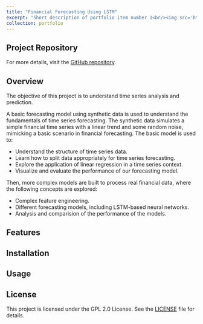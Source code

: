```yaml
---
title: "Financial Forecasting Using LSTM"
excerpt: "Short description of portfolio item number 1<br/><img src='https://github.com/shrinix/smart-app/blob/main/Demo.mov'>"
collection: portfolio
---
```


## Project Repository

For more details, visit the [GitHub repository](https://github.com/shrinix/python_ML/blob/master/fin-ml/elvtr/financial_forecasting_using_lstm.ipynb).

## Overview

The objective of this project is to understand time series analysis and prediction. 

A basic forecasting model using synthetic data is used to understand the fundamentals of time series forecasting.  The synthetic data simulates a simple financial time series with a linear trend and some random noise, mimicking a basic scenario in financial forecasting. The basic model is used to:

- Understand the structure of time series data.
- Learn how to split data appropriately for time series forecasting.
- Explore the application of linear regression in a time series context.
- Visualize and evaluate the performance of our forecasting model.

Then, more complex models are built to process real financial data, where the following concepts are explored:

- Complex feature engineering.
- Different forecasting models, including LSTM-based neural networks.
- Analysis and comparision of the performance of the models.

## Features


## Installation


## Usage

## License

This project is licensed under the GPL 2.0 License. See the [LICENSE](https://github.com/shrinix/smart-app/blob/main/LICENSE) file for details.
